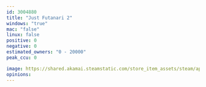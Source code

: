 ```yaml
---
id: 3004880
title: "Just Futanari 2"
windows: "true"
mac: "false"
linux: false
positive: 0
negative: 0
estimated_owners: "0 - 20000"
peak_ccu: 0

image: https://shared.akamai.steamstatic.com/store_item_assets/steam/apps/3004880/header.jpg?t=1720958146
opinions:
---
```

